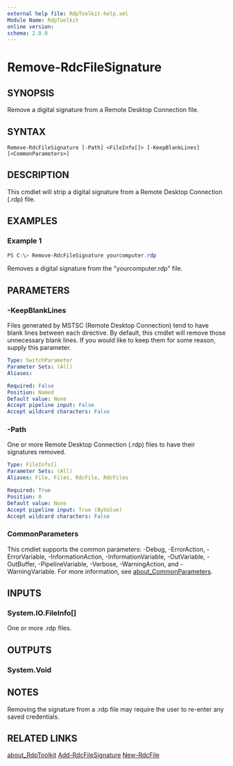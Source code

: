 ```yaml
---
external help file: RdpToolkit-help.xml
Module Name: RdpToolkit
online version:
schema: 2.0.0
---
```


# Remove-RdcFileSignature

## SYNOPSIS
Remove a digital signature from a Remote Desktop Connection file.

## SYNTAX

```
Remove-RdcFileSignature [-Path] <FileInfo[]> [-KeepBlankLines] [<CommonParameters>]
```

## DESCRIPTION
This cmdlet will strip a digital signature from a Remote Desktop Connection (.rdp) file.

## EXAMPLES

### Example 1
```powershell
PS C:\> Remove-RdcFileSignature yourcomputer.rdp
```

Removes a digital signature from the "yourcomputer.rdp" file.

## PARAMETERS

### -KeepBlankLines
Files generated by MSTSC (Remote Desktop Connection) tend to have blank lines between each directive.  By default, this cmdlet will remove those unnecessary blank lines.  If you would like to keep them for some reason, supply this parameter.

```yaml
Type: SwitchParameter
Parameter Sets: (All)
Aliases:

Required: False
Position: Named
Default value: None
Accept pipeline input: False
Accept wildcard characters: False
```

### -Path
One or more Remote Desktop Connection (.rdp) files to have their signatures removed.

```yaml
Type: FileInfo[]
Parameter Sets: (All)
Aliases: File, Files, RdcFile, RdcFiles

Required: True
Position: 0
Default value: None
Accept pipeline input: True (ByValue)
Accept wildcard characters: False
```

### CommonParameters
This cmdlet supports the common parameters: -Debug, -ErrorAction, -ErrorVariable, -InformationAction, -InformationVariable, -OutVariable, -OutBuffer, -PipelineVariable, -Verbose, -WarningAction, and -WarningVariable. For more information, see [about_CommonParameters](http://go.microsoft.com/fwlink/?LinkID=113216).

## INPUTS

### System.IO.FileInfo[]
One or more .rdp files.

## OUTPUTS

### System.Void
## NOTES
Removing the signature from a .rdp file may require the user to re-enter any saved credentials.

## RELATED LINKS

[about_RdpToolkit]()
[Add-RdcFileSignature]()
[New-RdcFile]()